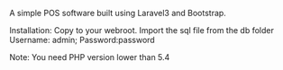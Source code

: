 A simple POS software built using Laravel3 and Bootstrap.


Installation:
Copy to your webroot.
Import the sql file from the db folder
Username: admin; Password:password

Note:
You need PHP version lower than 5.4
